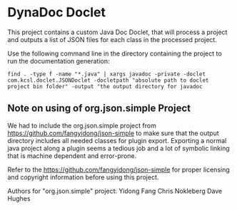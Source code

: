 # DynaDoc Doclet

This project contains a custom Java Doc Doclet, that will process a project and outputs a list of JSON files for each class in the processed project.

Use the following command line in the directory containing the project to run the documentation generation:

`find . -type f -name "*.java" | xargs javadoc -private -doclet com.kcsl.doclet.JSONDoclet -docletpath "absolute path to doclet project bin folder" -output "the output directory for javadoc`


## Note on using of org.json.simple Project

We had to include the org.json.simple project from https://github.com/fangyidong/json-simple to make sure that the output directory includes all needed classes for plugin export. Exporting a normal java project along a plugin seems a tedious job and a lot of symbolic linking that is machine dependent and error-prone.

Refer to the https://github.com/fangyidong/json-simple for proper licensing and copyright information before using this project.

Authors for "org.json.simple" project: 
Yidong Fang
Chris Nokleberg
Dave Hughes

